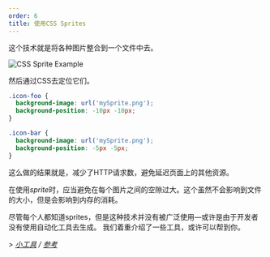 ```yaml
---
order: 6
title: 使用CSS Sprites
---
```


这个技术就是将各种图片整合到一个文件中去。

<img id="img-sprite" src="http://browserdiet.com/en/assets/img/sprite-example.jpg" alt="CSS Sprite Example">

然后通过CSS去定位它们。

```css
.icon-foo {
  background-image: url('mySprite.png');
  background-position: -10px -10px;
}

.icon-bar {
  background-image: url('mySprite.png');
  background-position: -5px -5px;
}
```

这么做的结果就是，减少了HTTP请求数，避免延迟页面上的其他资源。

在使用*sprite*时，应当避免在每个图片之间的空隙过大。这个虽然不会影响到文件的大小，但是会影响到内存的消耗。

尽管每个人都知道sprites，但是这种技术并没有被广泛使用&mdash;或许是由于开发者没有使用自动化工具去生成。 我们着重介绍了一些工具，或许可以帮到你。

*> [小工具](https://github.com/zenorocha/browser-diet/wiki/Tools#wiki-use-css-sprites) / [参考](https://github.com/zenorocha/browser-diet/wiki/References#use-css-sprites)*
